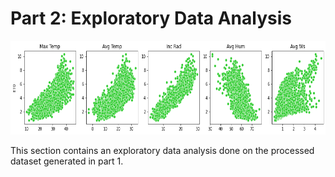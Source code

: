 # Part 2: Exploratory Data Analysis

<img src="https://github.com/YZouzou/evapotranspiration/blob/main/part_2/img/scatter_plot.png" width="700" height="150">

This section contains an exploratory data analysis done on the processed dataset generated in part 1.
